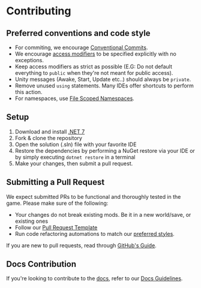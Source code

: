 # Contributing

## Preferred conventions and code style
* For commiting, we encourage [Conventional Commits](https://www.conventionalcommits.org/en/v1.0.0/#summary).
* We encourage [access modifiers](https://learn.microsoft.com/en-us/dotnet/csharp/programming-guide/classes-and-structs/access-modifiers) to be specified explicitly with no exceptions.
* Keep access modifiers as strict as possible (E.G: Do not default everything to `public` when they're not meant for public access).
* Unity messages (Awake, Start, Update etc..) should always be `private`.
* Remove unused `using` statements. Many IDEs offer shortcuts to perform this action.
* For namespaces, use [File Scoped Namespaces](https://learn.microsoft.com/en-us/dotnet/csharp/language-reference/proposals/csharp-10.0/file-scoped-namespaces).

## Setup
1. Download and install [.NET 7](https://dotnet.microsoft.com/en-us/download/dotnet/7.0)
2. Fork & clone the repository
3. Open the solution (.sln) file with your favorite IDE
4. Restore the dependencies by performing a NuGet restore via your IDE or by simply executing `dotnet restore` in a terminal
5. Make your changes, then submit a pull request.

## Submitting a Pull Request
We expect submitted PRs to be functional and thoroughly tested in the game. Please make sure of the following:
* Your changes do not break existing mods. Be it in a new world/save, or existing ones
* Follow our [Pull Request Template](.github/PULL_REQUEST_TEMPLATE.md)
* Run code refactoring automations to match our [preferred styles](#preferred-conventions-and-code-style).

If you are new to pull requests, read through [GitHub's Guide](https://docs.github.com/en/pull-requests/collaborating-with-pull-requests/proposing-changes-to-your-work-with-pull-requests/about-pull-requests).

## Docs Contribution
If you're looking to contribute to the [docs](https://subnauticamodding.github.io/Nautilus), refer to our [Docs Guidelines](Documentation/README.md).

